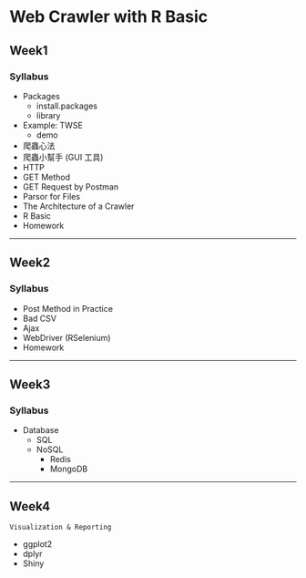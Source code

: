# Web Crawler with R Basic

## Week1

### Syllabus

- Packages
  - install.packages
  - library
- Example: TWSE
  - demo
- 爬蟲心法
- 爬蟲小幫手 (GUI 工具)
- HTTP
- GET Method
- GET Request by Postman
- Parsor for Files
- The Architecture of a Crawler
- R Basic
- Homework

---

## Week2

### Syllabus

- Post Method in Practice
- Bad CSV
- Ajax
- WebDriver (RSelenium)
- Homework

---

## Week3

### Syllabus

- Database
  - SQL
  - NoSQL
    - Redis
    - MongoDB

---

## Week4 

`Visualization & Reporting`

- ggplot2
- dplyr
- Shiny

